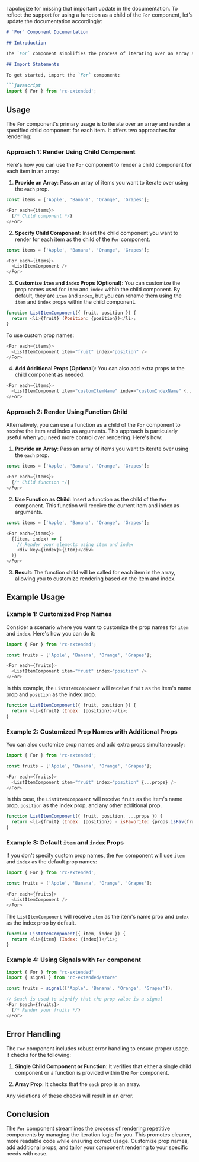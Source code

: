 I apologize for missing that important update in the documentation. To reflect the support for using a function as a child of the `For` component, let's update the documentation accordingly:

```markdown
# `For` Component Documentation

## Introduction

The `For` component simplifies the process of iterating over an array and rendering a child component for each item. This documentation provides comprehensive guidance on the `For` component, including its purpose, usage, and customization options.

## Import Statements

To get started, import the `For` component:

```javascript
import { For } from 'rc-extended';
```

## Usage

The `For` component's primary usage is to iterate over an array and render a specified child component for each item. It offers two approaches for rendering:

### Approach 1: Render Using Child Component

Here's how you can use the `For` component to render a child component for each item in an array:

1. **Provide an Array**: Pass an array of items you want to iterate over using the `each` prop.

```javascript
const items = ['Apple', 'Banana', 'Orange', 'Grapes'];

<For each={items}>
  {/* Child component */}
</For>
```

2. **Specify Child Component**: Insert the child component you want to render for each item as the child of the `For` component.

```javascript
const items = ['Apple', 'Banana', 'Orange', 'Grapes'];

<For each={items}>
  <ListItemComponent />
</For>
```

3. **Customize `item` and `index` Props (Optional)**: You can customize the prop names used for `item` and `index` within the child component. By default, they are `item` and `index`, but you can rename them using the `item` and `index` props within the child component.

```javascript
function ListItemComponent({ fruit, position }) {
  return <li>{fruit} (Position: {position})</li>;
}
```

To use custom prop names:

```javascript
<For each={items}>
  <ListItemComponent item="fruit" index="position" />
</For>
```

4. **Add Additional Props (Optional)**: You can also add extra props to the child component as needed.

```javascript
<For each={items}>
  <ListItemComponent item="customItemName" index="customIndexName" {...props} />
</For>
```

### Approach 2: Render Using Function Child

Alternatively, you can use a function as a child of the `For` component to receive the item and index as arguments. This approach is particularly useful when you need more control over rendering. Here's how:

1. **Provide an Array**: Pass an array of items you want to iterate over using the `each` prop.

```javascript
const items = ['Apple', 'Banana', 'Orange', 'Grapes'];

<For each={items}>
  {/* Child function */}
</For>
```

2. **Use Function as Child**: Insert a function as the child of the `For` component. This function will receive the current item and index as arguments.

```javascript
const items = ['Apple', 'Banana', 'Orange', 'Grapes'];

<For each={items}>
  {(item, index) => (
    // Render your elements using item and index
    <div key={index}>{item}</div>
  )}
</For>
```

3. **Result**: The function child will be called for each item in the array, allowing you to customize rendering based on the item and index.

## Example Usage

### Example 1: Customized Prop Names

Consider a scenario where you want to customize the prop names for `item` and `index`. Here's how you can do it:

```javascript
import { For } from 'rc-extended';

const fruits = ['Apple', 'Banana', 'Orange', 'Grapes'];

<For each={fruits}>
  <ListItemComponent item="fruit" index="position" />
</For>
```

In this example, the `ListItemComponent` will receive `fruit` as the item's name prop and `position` as the index prop.

```javascript
function ListItemComponent({ fruit, position }) {
  return <li>{fruit} (Index: {position})</li>;
}
```

### Example 2: Customized Prop Names with Additional Props

You can also customize prop names and add extra props simultaneously:

```javascript
import { For } from 'rc-extended';

const fruits = ['Apple', 'Banana', 'Orange', 'Grapes'];

<For each={fruits}>
  <ListItemComponent item="fruit" index="position" {...props} />
</For>
```

In this case, the `ListItemComponent` will receive `fruit` as the item's name prop, `position` as the index prop, and any other additional prop.

```javascript
function ListItemComponent({ fruit, position, ...props }) {
  return <li>{fruit} (Index: {position}) - isFavorite: {props.isFav(fruit)}</li>;
}
```

### Example 3: Default `item` and `index` Props

If you don't specify custom prop names, the `For` component will use `item` and `index` as the default prop names:

```javascript
import { For } from 'rc-extended';

const fruits = ['Apple', 'Banana', 'Orange', 'Grapes'];

<For each={fruits}>
  <ListItemComponent />
</For>
```

The `ListItemComponent` will receive `item` as the item's name prop and `index` as the index prop by default.

```javascript
function ListItemComponent({ item, index }) {
  return <li>{item} (Index: {index})</li>;
}
```

### Example 4: Using Signals with `For` component

```javascript
import { For } from "rc-extended"
import { signal } from "rc-extended/store"

const fruits = signal(['Apple', 'Banana', 'Orange', 'Grapes']);

// $each is used to signify that the prop value is a signal
<For $each={fruits}>
  {/* Render your fruits */}
</For>
```

## Error Handling

The `For` component includes robust error handling to ensure proper usage. It checks for the following:

1. **Single Child Component or Function**: It verifies that either a single child component or a function is provided within the `For` component.

2. **Array Prop**: It checks that the `each` prop is an array.

Any violations of these checks will result in an error.

## Conclusion

The `For` component streamlines the process of rendering repetitive components by managing the iteration logic for you. This promotes cleaner, more readable code while ensuring correct usage. Customize prop names, add additional props, and tailor your component rendering to your specific needs with ease.